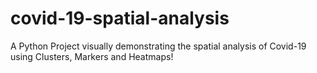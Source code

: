 # covid-19-spatial-analysis
A Python Project visually demonstrating the spatial analysis of Covid-19 using Clusters, Markers and Heatmaps!
